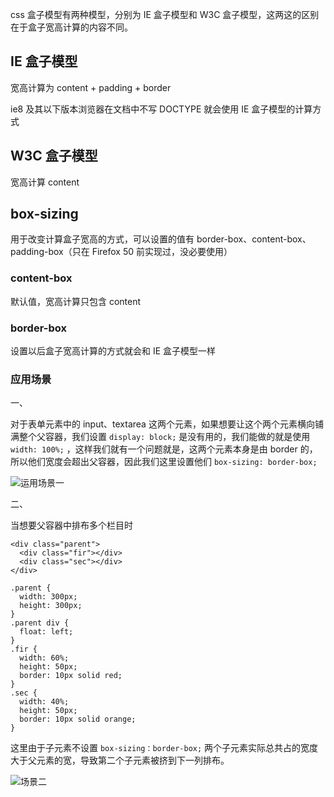 css 盒子模型有两种模型，分别为 IE 盒子模型和 W3C 盒子模型，这两这的区别在于盒子宽高计算的内容不同。

## IE 盒子模型

宽高计算为 content + padding + border

ie8 及其以下版本浏览器在文档中不写 DOCTYPE 就会使用 IE 盒子模型的计算方式

## W3C 盒子模型

宽高计算 content

## box-sizing

用于改变计算盒子宽高的方式，可以设置的值有 border-box、content-box、padding-box（只在 Firefox 50 前实现过，没必要使用）

### content-box

默认值，宽高计算只包含 content

### border-box

设置以后盒子宽高计算的方式就会和 IE 盒子模型一样

### 应用场景

一、

对于表单元素中的 input、textarea 这两个元素，如果想要让这个两个元素横向铺满整个父容器，我们设置 `display: block;` 是没有用的，我们能做的就是使用 `width: 100%;` ，这样我们就有一个问题就是，这两个元素本身是由 border 的，所以他们宽度会超出父容器，因此我们这里设置他们 `box-sizing: border-box;`

![运用场景一](http://testduan.oss-cn-beijing.aliyuncs.com/blog-img/box-sizing%E5%9C%BA%E6%99%AF%E4%B8%80.jpg)

二、

当想要父容器中排布多个栏目时

```
<div class="parent">
  <div class="fir"></div>
  <div class="sec"></div>
</div>

.parent {
  width: 300px;
  height: 300px;
}
.parent div {
  float: left;
}
.fir {
  width: 60%;
  height: 50px;
  border: 10px solid red;
}
.sec {
  width: 40%;
  height: 50px;
  border: 10px solid orange;
}
```

这里由于子元素不设置 `box-sizing：border-box;` 两个子元素实际总共占的宽度大于父元素的宽，导致第二个子元素被挤到下一列排布。

![场景二](http://testduan.oss-cn-beijing.aliyuncs.com/blog-img/box-sizing%E5%9C%BA%E6%99%AF%E4%BA%8C.jpg)